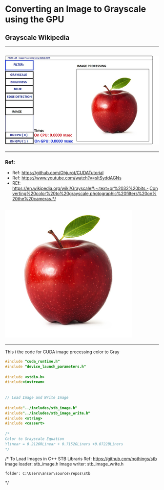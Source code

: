 # Converting an Image to Grayscale using the GPU
##  Grayscale Wikipedia
---
## ![Image](./images/Pavic_Project_Idea_2022.jpg)

---

### Ref:
-  Ref: https://github.com/Ohjurot/CUDATutorial
-  Ref: https://www.youtube.com/watch?v=sltSyddAGNs
- REf: https://en.wikipedia.org/wiki/Grayscale#:~:text=or%2032%20bits.-,Converting%20color%20to%20grayscale,photographic%20filters%20on%20the%20cameras.*/

##  ![Image](./images/apple.jpg)


--- 
This i the code for CUDA image processing color to Gray
``` C++
#include "cuda_runtime.h"
#include "device_launch_parameters.h"

#include <stdio.h>
#include<iostream>


// Load Image and Write Image

#include"../includes/stb_image.h"
#include"../includes/stb_image_write.h"
#include <string>
#include <cassert>

/*
Color to Grayscale Equation
Ylinear = 0.2126RLinear + 0.7152GLiners +0.0722BLiners
*/
```

/*
To Load Images in C++
STB Libraris
Ref: https://github.com/nothings/stb
    Image loader: stb_image.h
    Image writer: stb_image_write.h

    folder: C:\Users\ansor\source\repos\stb
*/
